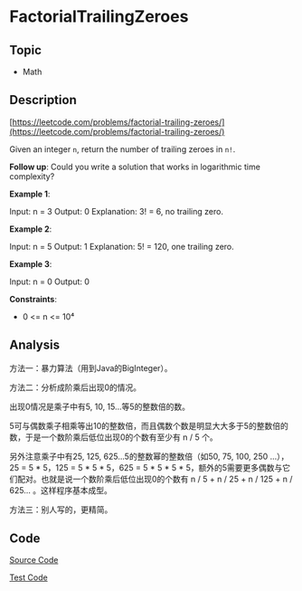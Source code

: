 # FactorialTrailingZeroes #

## Topic

- Math

## Description

[https://leetcode.com/problems/factorial-trailing-zeroes/](https://leetcode.com/problems/factorial-trailing-zeroes/)

Given an integer `n`, return the number of trailing zeroes in `n!`.

**Follow up**: Could you write a solution that works in logarithmic time complexity?

**Example 1**:

Input: n = 3
Output: 0
Explanation: 3! = 6, no trailing zero.

**Example 2**:

Input: n = 5
Output: 1
Explanation: 5! = 120, one trailing zero.

**Example 3**:

Input: n = 0
Output: 0

**Constraints**:

- 0 <= n <= 10⁴


## Analysis

方法一：暴力算法（用到Java的BigInteger）。

方法二：分析成阶乘后出现0的情况。

出现0情况是乘子中有5, 10, 15...等5的整数倍的数。

5可与偶数乘子相乘等出10的整数倍，而且偶数个数是明显大大多于5的整数倍的数，于是一个数阶乘后低位出现0的个数有至少有 n / 5 个。

另外注意乘子中有25, 125, 625...5的整数幂的整数倍（如50, 75, 100, 250 ...），25 = 5 \* 5，125 = 5 \* 5 \* 5，625 = 5 \* 5 \* 5 \* 5，额外的5需要更多偶数与它们配对。也就是说一个数阶乘后低位出现0的个数有 n / 5 + n / 25 + n / 125 + n / 625... 。这样程序基本成型。

方法三：别人写的，更精简。

## Code

[Source Code](FactorialTrailingZeroes.java)

[Test Code](../../../../../test/java/com/lun/easy/FactorialTrailingZeroesTest.java)


